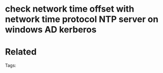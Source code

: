 # check network time offset with network time protocol NTP server on windows AD kerberos

# Related


Tags:

    
